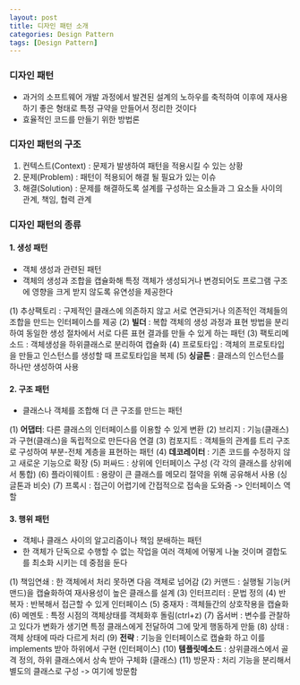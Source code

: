 ```yaml
---
layout: post
title: 디자인 패턴 소개
categories: Design Pattern
tags: [Design Pattern]
---
```


### 디자인 패턴
- 과거의 소프트웨어 개발 과정에서 발견된 설계의 노하우를 축적하여 이후에 재사용하기 좋은 형태로 특정 규약을 만들어서 정리한 것이다
- 효율적인 코드를 만들기 위한 방법론

### 디자인 패턴의 구조
1. 컨텍스트(Context) : 문제가 발생하여 패턴을 적용시킬 수 있는 상황
2. 문제(Problem) : 패턴이 적용되어 해결 될 필요가 있는 이슈
3. 해결(Solution) : 문제를 해결하도록 설계를 구성하는 요소들과 그 요소들 사이의 관계, 책임, 협력 관계

### 디자인 패턴의 종류
#### 1. 생성 패턴
- 객체 생성과 관련된 패턴
- 객체의 생성과 조합을 캡슐화해 특정 객체가 생성되거나 변경되어도 프로그램 구조에 영향을 크게 받지 않도록 유연성을 제공한다

(1) 추상팩토리 : 구제적인 클래스에 의존하지 않고 서로 연관되거나 의존적인 객체들의 조합을 만드는 인터페이스를 제공
(2) **빌더** : 복합 객체의 생성 과정과 표현 방법을 분리하여 동일한 생성 절차에서 서로 다른 표현 결과를 만들 수 있게 하는 패턴
(3) 팩토리메소드 : 객체생성을 하위클래스로 분리하여 캡슐화
(4) 프로토타입 : 객체의 프로토타입을 만들고 인스턴스를 생성할 때 프로토타입을 복제
(5) **싱글톤** : 클래스의 인스턴스를 하나만 생성하여 사용



#### 2. 구조 패턴
- 클래스나 객체를 조합해 더 큰 구조를 만드는 패턴

(1) **어댑터**: 다른 클래스의 인터페이스를 이용할 수 있게 변환
(2) 브리지 : 기능(클래스)과 구현(클래스)을 독립적으로 만든다음 연결
(3) 컴포지트 : 객체들의 관계를 트리 구조로 구성하여 부분-전체 계층을 표현하는 패턴
(4) **데코레이터** : 기존 코드를 수정하지 않고 새로운 기능으로 확장
(5) 퍼싸드 : 상위에 인터페이스 구성 (각 각의 클래스를 상위에서 통합)
(6) 플라이웨이트 : 용량이 큰 클래스를 메모리 절약을 위해 공유해서 사용 (싱글톤과 비슷) 
(7) 프록시 : 접근이 어렵기에 간접적으로 접속을 도와줌 -> 인터페이스 역할


#### 3. 행위 패턴
- 객체나 클래스 사이의 알고리즘이나 책임 분배하는 패턴
- 한 객체가 단독으로 수행할 수 없는 작업을 여러 객체에 어떻게 나눌 것이며 결합도를 최소화 시키는 데 중점을 둔다

(1) 책임연쇄 : 한 객체에서 처리 못하면 다음 객체로 넘어감
(2) 커맨드 : 실행될 기능(커맨드)을 캡슐화하여 재사용성이 높은 클래스를 설계
(3) 인터프리터 : 문법 정의
(4) 반복자 : 반복해서 접근할 수 있게 인터페이스
(5) 중재자 : 객체들간의 상호작용을 캡슐화
(6) 메멘토 : 특정 시점의 객체상태를 객체화후 돌림(ctrl+z)
(7) 옵서버 : 변수를 관찰하고 있다가 변화가 생기면 특정 클래스에게 전달하여 그에 맞게 행동하게 만듦 
(8) 상태 : 객체 상태에 따라 다르게 처리
(9) **전략** : 기능을 인터페이스로 캡슐화 하고 이를 implements 받아 하위에서 구현 (인터페이스)
(10) **템플릿메소드** : 상위클래스에서 골격 정의, 하위 클래스에서 상속 받아 구체화 (클래스)
(11) 방문자 : 처리 기능을 분리해서 별도의 클래스로 구성 -> 여기에 방문함